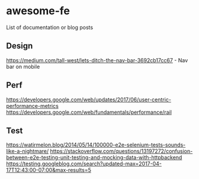 # awesome-fe
List of documentation or blog posts

## Design
https://medium.com/tall-west/lets-ditch-the-nav-bar-3692cb17cc67 - Nav bar on mobile

## Perf
https://developers.google.com/web/updates/2017/06/user-centric-performance-metrics
https://developers.google.com/web/fundamentals/performance/rail


## Test
https://watirmelon.blog/2014/05/14/100000-e2e-selenium-tests-sounds-like-a-nightmare/
https://stackoverflow.com/questions/13197272/confusion-between-e2e-testing-unit-testing-and-mocking-data-with-httpbackend
https://testing.googleblog.com/search?updated-max=2017-04-17T12:43:00-07:00&max-results=5

